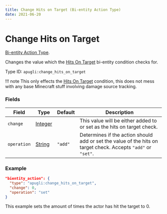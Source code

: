 ```yaml
---
title: Change Hits on Target (Bi-entity Action Type)
date: 2021-06-20
---
```


# Change Hits on Target

[Bi-entity Action Type](../bientity_action_types.md).

Changes the value which the [Hits On Target](../bientity_condition_types/hits_on_target.md) bi-entity condition checks for.

Type ID: `apugli:change_hits_on_target`

!!! note
    This only effects the [Hits On Target](../bientity_condition_types/hits_on_target.md) condition, this does not mess with any base Minecraft stuff involving damage source tracking.

### Fields

Field  | Type | Default | Description
-------|------|---------|-------------
`change` | [Integer](https://origins.readthedocs.io/en/latest/types/data_types/integer/) | | This value will be either added to or set as the hits on target check.
`operation` | [String](https://origins.readthedocs.io/en/latest/types/data_types/string/) | `"add"` | Determines if the action should add or set the value of the hits on target check. Accepts `"add"` or `"set"`.


### Example
```json
"bientity_action": {
  "type": "apugli:change_hits_on_target",
  "change": 0,
  "operation": "set"
}
```
This example sets the amount of times the actor has hit the target to 0.